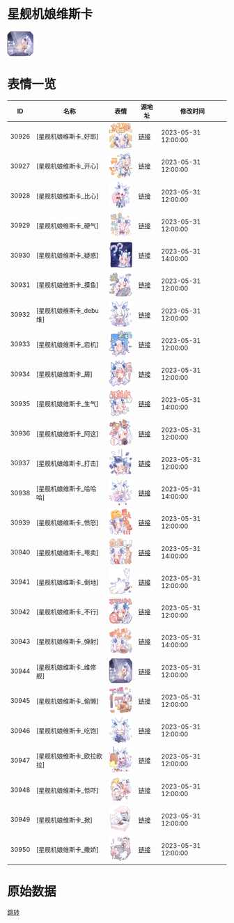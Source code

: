 # 星舰机娘维斯卡

<img src="./cover.png" height="60" alt="cover" />

# 表情一览

|ID|名称|表情|源地址|修改时间|
|----|----|----|----|----|
|30926|[星舰机娘维斯卡_好耶]|<img src="./pic/030926_%5B星舰机娘维斯卡_好耶%5D.png" height="60" alt="好耶"/>|[链接](https://i0.hdslb.com/bfs/garb/092cf58b16120b7e0d595b8a21a97fb67da0e1a1.png)|2023-05-31 12:00:00|
|30927|[星舰机娘维斯卡_开心]|<img src="./pic/030927_%5B星舰机娘维斯卡_开心%5D.png" height="60" alt="开心"/>|[链接](https://i0.hdslb.com/bfs/garb/595935f85fd6219c3d3af4a1ca9e2321be71c41a.png)|2023-05-31 12:00:00|
|30928|[星舰机娘维斯卡_比心]|<img src="./pic/030928_%5B星舰机娘维斯卡_比心%5D.png" height="60" alt="比心"/>|[链接](https://i0.hdslb.com/bfs/garb/dd9fa85d8f5b861673c3eb954e9625fe9b75b1e8.png)|2023-05-31 12:00:00|
|30929|[星舰机娘维斯卡_硬气]|<img src="./pic/030929_%5B星舰机娘维斯卡_硬气%5D.png" height="60" alt="硬气"/>|[链接](https://i0.hdslb.com/bfs/garb/cd31e82d39e0dbfc0dd21095b8b1ad223e96f489.png)|2023-05-31 12:00:00|
|30930|[星舰机娘维斯卡_疑惑]|<img src="./pic/030930_%5B星舰机娘维斯卡_疑惑%5D.png" height="60" alt="疑惑"/>|[链接](https://i0.hdslb.com/bfs/garb/f8f57b3548b80a18b5b849728e2c223108ced19b.png)|2023-05-31 14:00:00|
|30931|[星舰机娘维斯卡_摸鱼]|<img src="./pic/030931_%5B星舰机娘维斯卡_摸鱼%5D.png" height="60" alt="摸鱼"/>|[链接](https://i0.hdslb.com/bfs/garb/df543ff6facace4a235acefc6407dfdd676a506c.png)|2023-05-31 12:00:00|
|30932|[星舰机娘维斯卡_debu维]|<img src="./pic/030932_%5B星舰机娘维斯卡_debu维%5D.png" height="60" alt="debu维"/>|[链接](https://i0.hdslb.com/bfs/garb/6611929f4d4ab2e41d66fdfcbcb55fd2b214f889.png)|2023-05-31 12:00:00|
|30933|[星舰机娘维斯卡_宕机]|<img src="./pic/030933_%5B星舰机娘维斯卡_宕机%5D.png" height="60" alt="宕机"/>|[链接](https://i0.hdslb.com/bfs/garb/4117e407739ac81f894dabd5aefdf0dfd77d792b.png)|2023-05-31 12:00:00|
|30934|[星舰机娘维斯卡_屑]|<img src="./pic/030934_%5B星舰机娘维斯卡_屑%5D.png" height="60" alt="屑"/>|[链接](https://i0.hdslb.com/bfs/garb/a0b1f3c4f71b3ce4a43e6b632821789b9fdb9293.png)|2023-05-31 12:00:00|
|30935|[星舰机娘维斯卡_生气]|<img src="./pic/030935_%5B星舰机娘维斯卡_生气%5D.png" height="60" alt="生气"/>|[链接](https://i0.hdslb.com/bfs/garb/6c428d5011e497d7063a37271dadc8f31ace751c.png)|2023-05-31 14:00:00|
|30936|[星舰机娘维斯卡_阿这]|<img src="./pic/030936_%5B星舰机娘维斯卡_阿这%5D.png" height="60" alt="阿这"/>|[链接](https://i0.hdslb.com/bfs/garb/4d7d635b65b913c0482a6f95ec37c1427d4ad6a8.png)|2023-05-31 12:00:00|
|30937|[星舰机娘维斯卡_打击]|<img src="./pic/030937_%5B星舰机娘维斯卡_打击%5D.png" height="60" alt="打击"/>|[链接](https://i0.hdslb.com/bfs/garb/5bba91b6bbf571fa0eb24a3ce210d36dc761cfcd.png)|2023-05-31 12:00:00|
|30938|[星舰机娘维斯卡_哈哈哈]|<img src="./pic/030938_%5B星舰机娘维斯卡_哈哈哈%5D.png" height="60" alt="哈哈哈"/>|[链接](https://i0.hdslb.com/bfs/garb/37cd550b67eeba4bf96f26756ad4b73bcd2e7a68.png)|2023-05-31 14:00:00|
|30939|[星舰机娘维斯卡_愤怒]|<img src="./pic/030939_%5B星舰机娘维斯卡_愤怒%5D.png" height="60" alt="愤怒"/>|[链接](https://i0.hdslb.com/bfs/garb/b6efb5b4dd683d345e62917e22ab65bff8f6dd7f.png)|2023-05-31 12:00:00|
|30940|[星舰机娘维斯卡_甩卖]|<img src="./pic/030940_%5B星舰机娘维斯卡_甩卖%5D.png" height="60" alt="甩卖"/>|[链接](https://i0.hdslb.com/bfs/garb/1e78f6347207fe520e93ca5269e5feb49f4638f5.png)|2023-05-31 14:00:00|
|30941|[星舰机娘维斯卡_倒地]|<img src="./pic/030941_%5B星舰机娘维斯卡_倒地%5D.png" height="60" alt="倒地"/>|[链接](https://i0.hdslb.com/bfs/garb/193140861a9c9f1aed7b5247aeb999c9ffc0c31f.png)|2023-05-31 12:00:00|
|30942|[星舰机娘维斯卡_不行]|<img src="./pic/030942_%5B星舰机娘维斯卡_不行%5D.png" height="60" alt="不行"/>|[链接](https://i0.hdslb.com/bfs/garb/2607d9ca9403a2383f892d8c852568d86210cca8.png)|2023-05-31 12:00:00|
|30943|[星舰机娘维斯卡_弹射]|<img src="./pic/030943_%5B星舰机娘维斯卡_弹射%5D.png" height="60" alt="弹射"/>|[链接](https://i0.hdslb.com/bfs/garb/4614ade81ed99d39b51a2683faf02a5427a5916b.png)|2023-05-31 14:00:00|
|30944|[星舰机娘维斯卡_维修舰]|<img src="./pic/030944_%5B星舰机娘维斯卡_维修舰%5D.png" height="60" alt="维修舰"/>|[链接](https://i0.hdslb.com/bfs/garb/107b449aca05d5515c1339fe38afe75d2ed1e15f.png)|2023-05-31 12:00:00|
|30945|[星舰机娘维斯卡_偷懒]|<img src="./pic/030945_%5B星舰机娘维斯卡_偷懒%5D.png" height="60" alt="偷懒"/>|[链接](https://i0.hdslb.com/bfs/garb/6b26ec119d62ed38806a8cd8f08b92d32a75deab.png)|2023-05-31 12:00:00|
|30946|[星舰机娘维斯卡_吃饱]|<img src="./pic/030946_%5B星舰机娘维斯卡_吃饱%5D.png" height="60" alt="吃饱"/>|[链接](https://i0.hdslb.com/bfs/garb/070716762d2c2866b18a63d240ca58375260e15f.png)|2023-05-31 12:00:00|
|30947|[星舰机娘维斯卡_欧拉欧拉]|<img src="./pic/030947_%5B星舰机娘维斯卡_欧拉欧拉%5D.png" height="60" alt="欧拉欧拉"/>|[链接](https://i0.hdslb.com/bfs/garb/103d59edaae69c3f1d05da610c7b7a5e1c2b8f57.png)|2023-05-31 12:00:00|
|30948|[星舰机娘维斯卡_惊吓]|<img src="./pic/030948_%5B星舰机娘维斯卡_惊吓%5D.png" height="60" alt="惊吓"/>|[链接](https://i0.hdslb.com/bfs/garb/9409401a634add66d6009060b7702bdd65067934.png)|2023-05-31 12:00:00|
|30949|[星舰机娘维斯卡_掀]|<img src="./pic/030949_%5B星舰机娘维斯卡_掀%5D.png" height="60" alt="掀"/>|[链接](https://i0.hdslb.com/bfs/garb/ccdccde0e2467fd1bfb7ac2f77d46a0c48967611.png)|2023-05-31 12:00:00|
|30950|[星舰机娘维斯卡_撒娇]|<img src="./pic/030950_%5B星舰机娘维斯卡_撒娇%5D.png" height="60" alt="撒娇"/>|[链接](https://i0.hdslb.com/bfs/garb/7d171352cb3ad3450943496674d09ba54d9115fa.png)|2023-05-31 12:00:00|

# 原始数据

[跳转](./raw.json)

